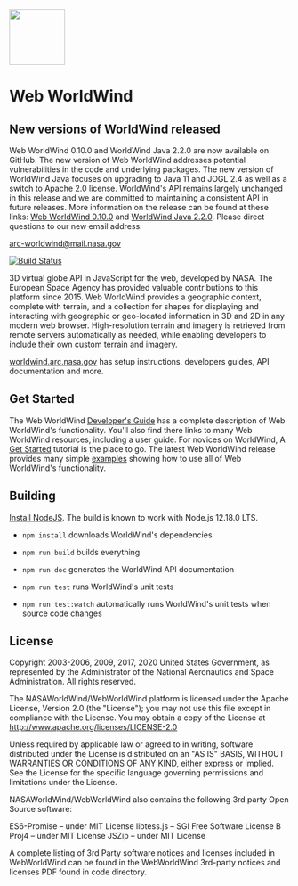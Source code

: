 <img src="https://worldwind.arc.nasa.gov/img/nasa-logo.svg" height="100"/>

# Web WorldWind

## New versions of WorldWind released
 
Web WorldWind 0.10.0 and WorldWind Java 2.2.0 are now available on GitHub. The new version of Web WorldWind addresses potential vulnerabilities in the code and underlying packages. The new version of WorldWind Java focuses on upgrading to Java 11 and JOGL 2.4 as well as a switch to Apache 2.0 license. WorldWind's API remains largely unchanged in this release and we are committed to maintaining a consistent API in future releases.
More information on the release can be found at these links: [Web WorldWind 0.10.0](https://github.com/NASAWorldWind/WebWorldWind/releases) and [WorldWind Java 2.2.0](https://github.com/NASAWorldWind/WorldWindJava/releases).
Please direct questions to our new email address: 

arc-worldwind@mail.nasa.gov

[![Build Status](https://travis-ci.com/NASAWorldWind/WebWorldWind.svg?branch=develop)](https://travis-ci.com/NASAWorldWind/WebWorldWind)

3D virtual globe API in JavaScript for the web, developed by NASA. The European Space Agency has provided valuable
contributions to this platform since 2015. Web WorldWind provides a geographic context, complete with terrain, and a
collection for shapes for displaying and interacting with geographic or geo-located information in 3D and 2D in any
modern web browser. High-resolution terrain and imagery is retrieved from remote servers automatically as needed, while
enabling developers to include their own custom terrain and imagery.

[worldwind.arc.nasa.gov](https://worldwind.arc.nasa.gov) has setup instructions, developers guides, API documentation and more.

## Get Started

The Web WorldWind [Developer's Guide](https://worldwind.arc.nasa.gov/web) has a complete description of Web WorldWind's
functionality. You'll also find there links to many Web WorldWind resources, including a user guide. For novices on WorldWind, 
A [Get Started](https://worldwind.arc.nasa.gov/web/get-started/) tutorial is the place to go. The latest Web WorldWind release 
provides many simple [examples](https://github.com/NASAWorldWind/WebWorldWind/tree/develop/examples) showing how to use all of
 Web WorldWind's functionality.

## Building

[Install NodeJS](https://nodejs.org). The build is known to work with Node.js 12.18.0 LTS.

- `npm install` downloads WorldWind's dependencies

- `npm run build` builds everything

- `npm run doc` generates the WorldWind API documentation

- `npm run test` runs WorldWind's unit tests

- `npm run test:watch` automatically runs WorldWind's unit tests when source code changes

## License

Copyright 2003-2006, 2009, 2017, 2020 United States Government, as represented
by the Administrator of the National Aeronautics and Space Administration.
All rights reserved.

The NASAWorldWind/WebWorldWind platform is licensed under the Apache License,
Version 2.0 (the "License"); you may not use this file except in compliance
with the License. You may obtain a copy of the License
at http://www.apache.org/licenses/LICENSE-2.0

Unless required by applicable law or agreed to in writing, software distributed
under the License is distributed on an "AS IS" BASIS, WITHOUT WARRANTIES OR
CONDITIONS OF ANY KIND, either express or implied. See the License for the
specific language governing permissions and limitations under the License.

NASAWorldWind/WebWorldWind also contains the following 3rd party Open Source
software:

   ES6-Promise – under MIT License
   libtess.js – SGI Free Software License B
   Proj4 – under MIT License
   JSZip – under MIT License

A complete listing of 3rd Party software notices and licenses included in
WebWorldWind can be found in the WebWorldWind 3rd-party notices and licenses
PDF found in code  directory.
